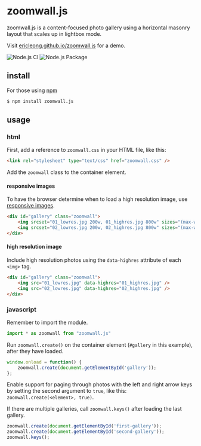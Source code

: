 zoomwall.js
===========
zoomwall.js is a content-focused photo gallery using a horizontal masonry layout that scales up in lightbox mode.

Visit [ericleong.github.io/zoomwall.js](http://ericleong.github.io/zoomwall.js) for a demo.

![Node.js CI](https://github.com/ericleong/zoomwall.js/workflows/Node.js%20CI/badge.svg?branch=master)
![Node.js Package](https://github.com/ericleong/zoomwall.js/workflows/Node.js%20Package/badge.svg)

install
-------
For those using [npm](https://www.npmjs.com/)
```bash
$ npm install zoomwall.js
```

usage
-----

### html
First, add a reference to `zoomwall.css` in your HTML file, like this:
```html
<link rel="stylesheet" type="text/css" href="zoomwall.css" />
```

Add the `zoomwall` class to the container element. 

#### responsive images
To have the browser determine when to load a high resolution image, use [responsive images](https://developer.mozilla.org/en-US/docs/Learn/HTML/Multimedia_and_embedding/Responsive_images).

```html
<div id="gallery" class="zoomwall">
    <img srcset="01_lowres.jpg 200w, 01_highres.jpg 800w" sizes="(max-width: 1200px) 200px, 800px" src="01_lowres.jpg">
    <img srcset="02_lowres.jpg 200w, 02_highres.jpg 800w" sizes="(max-width: 1200px) 200px, 800px" src="02_lowres.jpg">
</div>
```

#### high resolution image
Include high resolution photos using the `data-highres` attribute of each `<img>` tag.

```html
<div id="gallery" class="zoomwall">
    <img src="01_lowres.jpg" data-highres="01_highres.jpg" />
    <img src="02_lowres.jpg" data-highres="02_highres.jpg" />
</div>
```

### javascript
Remember to import the module.

```javascript
import * as zoomwall from "zoomwall.js"
```

Run `zoomwall.create()` on the container element (`#gallery` in this example), after they have loaded.

```javascript
window.onload = function() {
    zoomwall.create(document.getElementById('gallery'));
};
```

Enable support for paging through photos with the left and right arrow keys by setting the second argument to `true`, like this: `zoomwall.create(<element>, true)`.

If there are multiple galleries, call `zoomwall.keys()` after loading the last gallery.

```javascript
zoomwall.create(document.getElementById('first-gallery'));
zoomwall.create(document.getElementById('second-gallery'));
zoomwall.keys();
```
